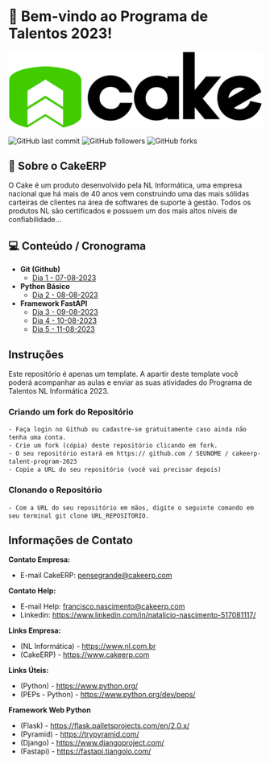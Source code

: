 # 🧁 Bem-vindo ao Programa de Talentos 2023!

<a href ="https://www.cakeerp.com" target="_blank"><img src="docs/logo-cakeerp.png"></a>

![GitHub last commit](https://img.shields.io/github/last-commit/CakeERP/cakeerp-talent-program-2023?style=for-the-badge)
![GitHub followers](https://img.shields.io/github/followers/CakeERP?label=CakeERP&style=for-the-badge)
![GitHub forks](https://img.shields.io/github/forks/CakeERP/cakeerp-talent-program-2023?style=for-the-badge)

## 🚀 Sobre o CakeERP
O Cake é um produto desenvolvido pela NL Informática, uma empresa nacional que há mais de 40 anos vem construindo uma das mais sólidas carteiras de clientes na área de softwares de suporte à gestão. Todos os produtos NL são certificados e possuem um dos mais altos níveis de confiabilidade...
<br>

## 💻 Conteúdo / Cronograma

- **Git (Github)**
  - [Dia 1 - 07-08-2023](https://github.com/CakeERP/cakeerp-talent-program-2023/tree/master/code/day_1)
- **Python Básico**
  - [Dia 2 - 08-08-2023](https://github.com/CakeERP/cakeerp-talent-program-2023/tree/master/code/day_2)
- **Framework FastAPI**
  - [Dia 3 - 09-08-2023](https://github.com/CakeERP/cakeerp-talent-program-2023/tree/master/code/day_3)
  - [Dia 4 - 10-08-2023](https://github.com/CakeERP/cakeerp-talent-program-2023/tree/master/code/day_4)
  - [Dia 5 - 11-08-2023](https://github.com/CakeERP/cakeerp-talent-program-2023/tree/master/code/day_5)

## Instruções

Este repositório é apenas um template. A apartir deste template você poderá acompanhar as aulas e enviar as suas atividades 
do Programa de Talentos NL Informática 2023.

### Criando um fork do Repositório

    - Faça login no Github ou cadastre-se gratuitamente caso ainda não tenha uma conta.
    - Crie um fork (cópia) deste repositório clicando em fork.
    - O seu repositório estará em https:// github.com / SEUNOME / cakeerp-talent-program-2023
    - Copie a URL do seu repositório (você vai precisar depois)

### Clonando o Repositório
    - Com a URL do seu repositório em mãos, digite o seguinte comando em seu terminal git clone URL_REPOSITORIO.

## Informações de Contato

**Contato Empresa:**
- E-mail CakeERP: pensegrande@cakeerp.com

**Contato Help:**
- E-mail Help: francisco.nascimento@cakeerp.com
- Linkedin: https://www.linkedin.com/in/natalicio-nascimento-517081117/

**Links Empresa:**
- (NL Informática) - https://www.nl.com.br
- (CakeERP) - https://www.cakeerp.com

**Links Úteis:**
- (Python) - https://www.python.org/
- (PEPs - Python) - https://www.python.org/dev/peps/

<p>

**Framework Web Python**
- (Flask) - https://flask.palletsprojects.com/en/2.0.x/
- (Pyramid) - https://trypyramid.com/
- (Django) - https://www.djangoproject.com/
- (Fastapi) - https://fastapi.tiangolo.com/
